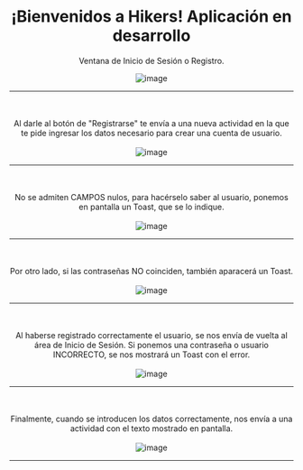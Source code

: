 <html>
  <head style="text-align: center">
    <h1>¡Bienvenidos a Hikers! Aplicación en desarrollo</h1>
  </head>
  <body align = "center">
  <p>Ventana de Inicio de Sesión o Registro.</p>
  
  ![image](https://github.com/user-attachments/assets/72f63574-3112-4289-ba04-5ca183a1b882)
  
  ----------------------------------------------------------------------------------------------------------------
  \
  \
  Al darle al botón de "Registrarse" te envía a una nueva actividad en la que te pide ingresar los datos necesario para crear una cuenta de usuario.
  \
  \
  ![image](https://github.com/user-attachments/assets/74a9125b-7c96-4392-bcb9-aa3efec9d19c)
  
  ----------------------------------------------------------------------------------------------------------------
  \
  \
  No se admiten CAMPOS nulos, para hacérselo saber al usuario, ponemos en pantalla un Toast, que se lo indique.
  \
  \
  ![image](https://github.com/user-attachments/assets/794aefc9-d612-4548-bdb3-fbba99cd7b1b)
  
  ----------------------------------------------------------------------------------------------------------------
  \
  \
  Por otro lado, si las contraseñas NO coinciden, también aparacerá un Toast.
  \
  \
  ![image](https://github.com/user-attachments/assets/95d1f6cd-867d-4c50-97c5-bf011f25dab5)
  
  ----------------------------------------------------------------------------------------------------------------
  \
  \
  Al haberse registrado correctamente el usuario, se nos envía de vuelta al área de Inicio de Sesión. Si ponemos una contraseña o usuario INCORRECTO, se nos mostrará un Toast con el error.
  \
  \
  ![image](https://github.com/user-attachments/assets/acf9bd7a-b7e9-48f5-a0fa-a0edf0ce4188)
  
  ----------------------------------------------------------------------------------------------------------------
  \
  \
  Finalmente, cuando se introducen los datos correctamente, nos envía a una actividad con el texto mostrado en pantalla.
  \
  \
  ![image](https://github.com/user-attachments/assets/56f84bb5-25e4-4d10-87fa-beaeed5fffd9)
  
  ----------------------------------------------------------------------------------------------------------------
  </body>
</html>












